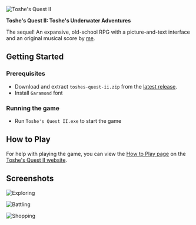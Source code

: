 ![Toshe's Quest II](https://user-images.githubusercontent.com/6226898/77361171-334b1e80-6d25-11ea-86b8-6c5e56ad271a.png)

**Toshe's Quest II: Toshe's Underwater Adventures**

The sequel! An expansive, old-school RPG with a picture-and-text interface and an original musical score by [me](https://github.com/1bengardner).

## Getting Started

### Prerequisites

- Download and extract `toshes-quest-ii.zip` from the [latest release](https://github.com/1bengardner/toshes-quest-ii/releases/latest).
- Install ``Garamond`` font

### Running the game

- Run ``Toshe's Quest II.exe`` to start the game

## How to Play

For help with playing the game, you can view the [How to Play page](https://toshesquest.com/how-to-play) on the [Toshe's Quest II website](https://toshesquest.com/).

## Screenshots

![Exploring](https://github.com/1bengardner/toshes-quest-ii/assets/6226898/e8e378a5-4f52-42d3-acd0-24585ab72d28)

![Battling](https://github.com/1bengardner/toshes-quest-ii/assets/6226898/70990a34-5f11-4d53-abf8-4d5eaf0ead63)

![Shopping](https://github.com/1bengardner/toshes-quest-ii/assets/6226898/568fe2c4-f40d-4f8f-be7e-f5c54bb1095b)
